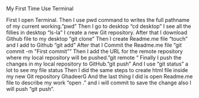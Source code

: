 My First Time Use Terminal


First I open Terminal.
Then I use pwd command to writes the full pathname of my current working.”pwd”
Then I go to desktop “cd desktop” 
I see all the fillies in desktop “ls-la”
I create a new Git repository.
After that I download Github file to my desktop “git clone”
Then I create Readme.me file “touch” and I add to Github “git add”
After that I Commit the Readme.me file “git commit -m "First commit””
Then I add the URL for the remote repository where my local repository will be pushed.”git remote “
Finally I push the changes in my local repository to GitHub.”git push”
And I use “git status”  a lot to see my file status
Then I did the same steps to create html file inside my new Git repository GhadeerG
And the last thing I did is open Readme.me file to describe my work “open .” and i will commit to save the change also I will push “git push”.
 


